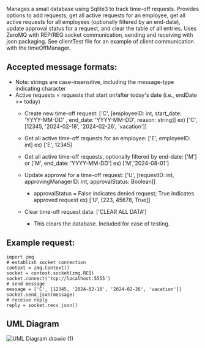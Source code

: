 Manages a small database using Sqlite3 to track time-off requests. Provides options to add requests,
get all active requests for an employee, get all active requests for all employees (optionally filtered
by an end-date), update approval status for a request, and clear the table of all entries. 
Uses ZeroMQ with REP/REQ socket communication, sending and receiving with json packaging. See clientTest file
for an example of client communication with the timeOffManager. 

## Accepted message formats:
* Note: strings are case-insensitive, including the message-type indicating character
* Active requests = requests that start on/after today's date (i.e., endDate >= today)
    - Create new time-off request: 
        ['C', [employeeID: int, start_date: 'YYYY-MM-DD' , end_date: 'YYYY-MM-DD', reason: string]]
        ex) ['C', [12345, '2024-02-18', '2024-02-26', 'vacation']]
    
    - Get all active time-off requests for an employee: 
        ['E', employeeID: int]
        ex) ['E', 12345]
    
    - Get all active time-off requests, optionally filtered by end-date: 
        ['M'] or ['M', end_date: 'YYYY-MM-DD']
        ex) ['M','2024-08-01']
    
    - Update approval for a time-off request: 
        ['U', [requestID: int, approvingManagerID: int, approvalStatus: Boolean]]
        * approvalStatus = False indicates denied request; True indicates approved request
        ex) ['U', [223, 45678, True]]
    
    - Clear time-off request data: 
        ['CLEAR ALL DATA']
        * This clears the database. Included for ease of testing.

## Example request:
```
import zmq
# establish socket connection
context = zmq.Context()
socket = context.socket(zmq.REQ)
socket.connect('tcp://localhost:5555')
# send message
message = ['C', [12345, '2024-02-18', '2024-02-26', 'vacation']]
socket.send_json(message)
# receive reply
reply = socket.recv_json()
```

## UML Diagram
![UML Diagram drawio (1)](https://github.com/allieerose/timeOffRequestManager/assets/114102628/438f4c25-cba5-4653-b15e-d239d553d8af)
